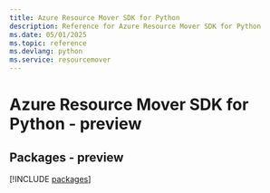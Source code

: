 ```yaml
---
title: Azure Resource Mover SDK for Python
description: Reference for Azure Resource Mover SDK for Python
ms.date: 05/01/2025
ms.topic: reference
ms.devlang: python
ms.service: resourcemover
---
```

# Azure Resource Mover SDK for Python - preview
## Packages - preview
[!INCLUDE [packages](resource-mover-index.md)]